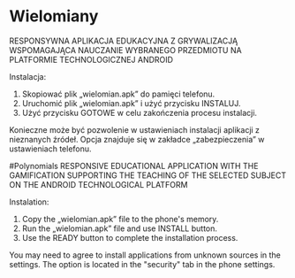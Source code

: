 # Wielomiany
RESPONSYWNA APLIKACJA EDUKACYJNA Z GRYWALIZACJĄ WSPOMAGAJĄCA NAUCZANIE WYBRANEGO PRZEDMIOTU NA PLATFORMIE TECHNOLOGICZNEJ ANDROID 

Instalacja:
1. Skopiować plik „wielomian.apk” do pamięci telefonu. 
2. Uruchomić plik „wielomian.apk” i użyć przycisku INSTALUJ. 
3. Użyć przycisku GOTOWE w celu zakończenia procesu instalacji. 
 
Konieczne może  być pozwolenie w ustawieniach instalacji aplikacji z nieznanych źródeł. Opcja znajduje się w zakładce „zabezpieczenia” w ustawieniach telefonu. 

#Polynomials
RESPONSIVE EDUCATIONAL APPLICATION WITH THE GAMIFICATION SUPPORTING THE TEACHING OF THE SELECTED SUBJECT ON THE ANDROID TECHNOLOGICAL PLATFORM

Instalation:
1. Copy the „wielomian.apk” file to the phone's memory. 
2. Run the „wielomian.apk” file and use INSTALL button. 
3. Use the READY button to complete the installation process.
 
You may need to agree to install applications from unknown sources in the settings. The option is located in the "security" tab in the phone settings.
